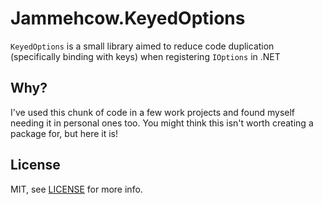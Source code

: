 # Jammehcow.KeyedOptions

`KeyedOptions` is a small library aimed to reduce code duplication (specifically binding with keys) when registering `IOptions` in .NET

## Why?

I've used this chunk of code in a few work projects and found myself needing it in personal ones too.
You might think this isn't worth creating a package for, but here it is!

## License

MIT, see [LICENSE](./LICENSE.txt) for more info.
